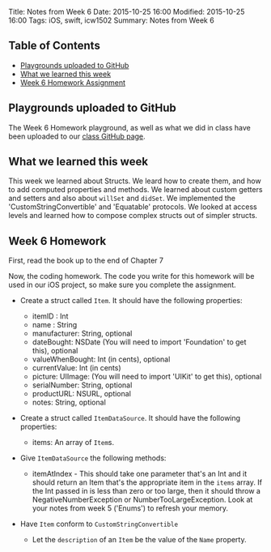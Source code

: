 Title: Notes from Week 6
Date: 2015-10-25 16:00
Modified: 2015-10-25 16:00
Tags: iOS, swift, icw1502
Summary: Notes from Week 6

## Table of Contents

* [Playgrounds uploaded to GitHub](#toc1)
* [What we learned this week](#toc2)
* [Week 6 Homework Assignment](#toc3)

## <a name="toc1"></a>Playgrounds uploaded to GitHub

The Week 6 Homework playground, as well as what we did in class have been uploaded to our [class GitHub page](https://github.com/aijaz/icw1502).

## <a name="toc2"></a>What we learned this week

This week we learned about Structs. We leard how to create them, and how to add computed properties and methods. We learned about custom getters and setters and also about `willSet` and `didSet`. We implemented the 'CustomStringConvertible' and 'Equatable' protocols. We looked at access levels and learned how to compose complex structs out of simpler structs. 

## <a name="toc3"></a>Week 6 Homework

First, read the book up to the end of Chapter 7

Now, the coding homework. The code you write for this homework will be used in our iOS project, so make sure you complete the assignment.

* Create a struct called `Item`. It should have the following properties: 
    * itemID : Int
    * name : String
    * manufacturer: String, optional
    * dateBought: NSDate (You will need to import 'Foundation' to get this), optional
    * valueWhenBought: Int (in cents), optional
    * currentValue: Int (in cents)
    * picture: UIImage: (You will need to import 'UIKit' to get this), optional
    * serialNumber: String, optional
    * productURL: NSURL, optional
    * notes: String, optional

* Create a struct called `ItemDataSource`. It should have the following properties: 
    * items: An array of `Item`s.
    
* Give `ItemDataSource` the following methods: 
    * itemAtIndex - This should take one parameter that's an Int and it should return an Item that's the appropriate item in the `items` array. If the Int passed in is less than zero or too large, then it should throw a NegativeNumberException or NumberTooLargeException. Look at your notes from week 5 ('Enums') to refresh your memory.

* Have `Item` conform to `CustomStringConvertible`
    * Let the `description` of an `Item` be the value of the `Name` property.



   



